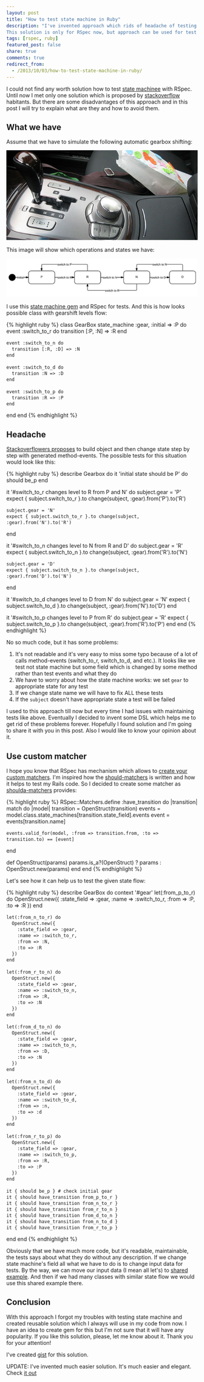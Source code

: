 ```yaml
---
layout: post
title: "How to test state machine in Ruby"
description: "I've invented approach which rids of headache of testing state machine in Ruby.
This solution is only for RSpec now, but approach can be used for test unit as well."
tags: [rspec, ruby]
featured_post: false
share: true
comments: true
redirect_from:
  - /2013/10/03/how-to-test-state-machine-in-ruby/
---
```


I could not find any worth solution how to test [state machinee](https://github.com/pluginaweek/state_machine) with RSpec.
Until now I met only one solution which is proposed by [stackoverflow](http://stackoverflow.com/questions/3047630/rails-how-to-test-state-machine) habitants. But there are some disadvantages of this approach and in this post I will try to explain what are they and how
to avoid them.

## What we have

Assume that we have to simulate the following automatic gearbox shifting:

![Hyundai automatic gearshift](/images/gearshift.jpg)

This image will show which operations and states we have:

![Gearbox levels](/images/state_machine.jpg)

I use this [state machine gem](https://github.com/pluginaweek/state_machine) and RSpec for tests. And this is how looks possible class
with gearshift levels flow:

{% highlight ruby %}
class GearBox
  state_machine :gear, :initial => :P do
    event :switch_to_r do
      transition [:P, :N] => :R
    end

    event :switch_to_n do
      transition [:R, :D] => :N
    end

    event :switch_to_d do
      transition :N => :D
    end

    event :switch_to_p do
      transition :R => :P
    end
  end
end
{% endhighlight %}

## Headache

[Stackoverflowers proposes](http://stackoverflow.com/questions/3047630/rails-how-to-test-state-machine) to build object and then change state step by step with generated method-events. The possible
tests for this situation would look like this:

{% highlight ruby %}
describe Gearbox do
  it 'initial state should be P' do
    should be_p
  end

  it '#switch_to_r changes level to R from P and N' do
    subject.gear = 'P'
    expect { subject.switch_to_r }.to change(subject, :gear).from('P').to('R')

    subject.gear = 'N'
    expect { subject.switch_to_r }.to change(subject, :gear).from('N').to('R')
  end

  it '#switch_to_n changes level to N from R and D' do
    subject.gear = 'R'
    expect { subject.switch_to_n }.to change(subject, :gear).from('R').to('N')

    subject.gear = 'D'
    expect { subject.switch_to_n }.to change(subject, :gear).from('D').to('N')
  end

  it '#switch_to_d changes level to D from N' do
    subject.gear = 'N'
    expect { subject.switch_to_d }.to change(subject, :gear).from('N').to('D')
  end

  it '#switch_to_p changes level to P from R' do
    subject.gear = 'R'
    expect { subject.switch_to_p }.to change(subject, :gear).from('R').to('P')
  end
end
{% endhighlight %}

No so much code, but it has some problems:

1. It's not readable and it's very easy to miss some typo because of a lot of calls method-events (switch_to_r, switch_to_d, and etc.).
It looks like we test not state machine but some field which is changed by some method rather than test events and what they do
2. We have to worry about how the state machine works: we set `gear` to appropriate state for any test
3. If we change state name we will have to fix ALL these tests
4. If the `subject` doesn't have appropriate state a test will be failed

I used to this approach till now but every time I had issues with maintaining tests like above. Eventually I decided to invent some DSL which helps me to get rid of these problems forever. Hopefully I found solution and I'm going to share it with you in this post. Also I would like to know your opinion about it.

## Use custom matcher

I hope you know that RSpec has mechanism which allows to [create your custom matchers](https://github.com/dchelimsky/rspec/wiki/Custom-Matchers). I'm inspired how the [should-matchers](https://github.com/thoughtbot/shoulda-matchers) is written and how it helps to test my Rails code. So I decided to create some matcher as [shoulda-matchers](https://github.com/thoughtbot/shoulda-matchers) provides:

{% highlight ruby %}
RSpec::Matchers.define :have_transition do |transition|
  match do |model|
    transition = OpenStruct(transition)
    events = model.class.state_machines[transition.state_field].events
    event = events[transition.name]

    events.valid_for(model, :from => transition.from, :to => transition.to) == [event]
  end

  def OpenStruct(params)
    params.is_a?(OpenStruct) ? params : OpenStruct.new(params)
  end
end
{% endhighlight %}

Let's see how it can help us to test the given state flow:

{% highlight ruby %}
describe GearBox do
  context '#gear'
    let(:from_p_to_r) do
      OpenStruct.new({
        :state_field => :gear,
        :name => :switch_to_r,
        :from => :P,
        :to => :R
      })
    end

    let(:from_n_to_r) do
      OpenStruct.new({
        :state_field => :gear,
        :name => :switch_to_r,
        :from => :N,
        :to => :R
      })
    end

    let(:from_r_to_n) do
      OpenStruct.new({
        :state_field => :gear,
        :name => :switch_to_n,
        :from => :R,
        :to => :N
      })
    end

    let(:from_d_to_n) do
      OpenStruct.new({
        :state_field => :gear,
        :name => :switch_to_n,
        :from => :D,
        :to => :N
      })
    end

    let(:from_n_to_d) do
      OpenStruct.new({
        :state_field => :gear,
        :name => :switch_to_d,
        :from => :n,
        :to => :d
      })
    end

    let(:from_r_to_p) do
      OpenStruct.new({
        :state_field => :gear,
        :name => :switch_to_p,
        :from => :R,
        :to => :P
      })
    end

    it { should be_p } # check initial gear
    it { should have_transition from_p_to_r }
    it { should have_transition from_n_to_r }
    it { should have_transition from_r_to_n }
    it { should have_transition from_d_to_n }
    it { should have_transition from_n_to_d }
    it { should have_transition from_r_to_p }
  end
end
{% endhighlight %}

Obviously that we have much more code, but it's readable, maintainable, the tests says about what they do without any description. If we change state machine's field all what we have to do is to change input data for tests. By the way, we can move our input data (I mean all let's) to [shared example](https://www.relishapp.com/rspec/rspec-core/docs/example-groups/shared-examples). And then if we had many classes with similar state flow we would use this shared example there.

## Conclusion

With this approach I forgot my troubles with testing state machine and created reusable solution which I always will use in my code from now. I have an idea to create gem for this but I'm not sure that it will have any popularity. If you like this solution, please, let me know about it. Thank you for your attention!

I've created [gist](https://gist.github.com/ka8725/6794542) for this solution.


UPDATE: I've invented much easier solution. It's much easier and elegant. Check [it out](https://gist.github.com/ka8725/7943510)
